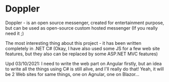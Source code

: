 # Doppler
Doppler - is an open source messenger, created for entertainment purpose, but can be used as open-source custom hosted messenger (If you really need it ;)

The most interesting thing about this project - it has been written completely in .NET C# (Okay, I have also used some JS for a few web site features, but they also can be replaced by some ASP.NET MVC features)

Upd 03/10/2021: I need to write the web part on Angular firstly, but an idea to write all the things using C# is still alive, and I'll really do that! Yeah, it will be 2 Web sites for same things, one on Agnular, one on Blazor...
